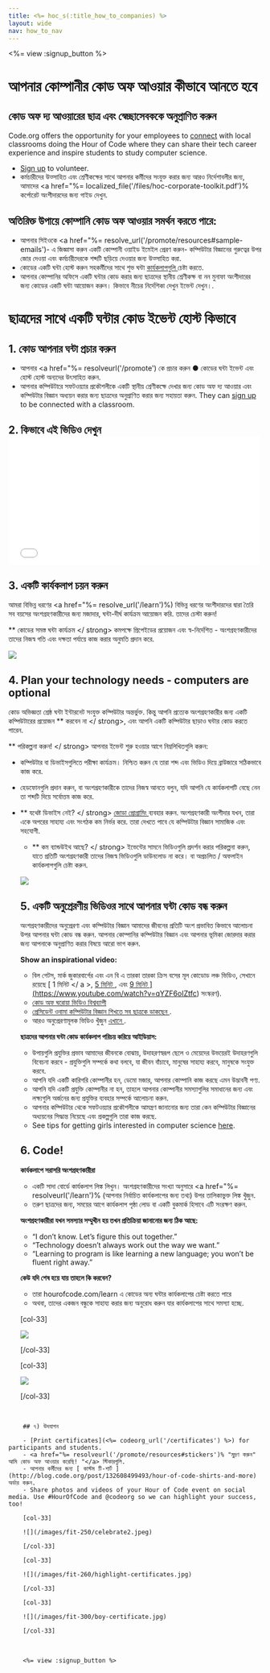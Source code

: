 ```yaml
---
title: <%= hoc_s(:title_how_to_companies) %>
layout: wide
nav: how_to_nav
---
```

<%= view :signup_button %>

# আপনার কোম্পানীর কোড অফ আওয়ার কীভাবে আনতে হবে

## কোড অফ দ্য আওয়ারের ছাত্র এবং স্বেচ্ছাসেবককে অনুপ্রাণিত করুন

Code.org offers the opportunity for your employees to [connect](<%= codeorg_url('/volunteer') %>) with local classrooms doing the Hour of Code where they can share their tech career experience and inspire students to study computer science.

- [Sign up](<%= codeorg_url('/volunteer') %>) to volunteer.
- কর্মচারীদের উত্সাহিত এবং শ্রেণীকক্ষের সাথে আপনার কর্মীদের সংযুক্ত করার জন্য আরও নির্দেশাবলীর জন্য, আমাদের <a href="%= localized_file('/files/hoc-corporate-toolkit.pdf')% কর্পোরেট অংশীদারদের জন্য গাইড </a> দেখুন.

## অতিরিক্ত উপায়ে কোম্পানি কোড অফ আওয়ার সমর্থন করতে পারে:

- আপনার সিইওকে <a href="%= resolve_url('/promote/resources#sample-emails')- এ জিজ্ঞাসা করুন একটি কোম্পানী ওয়াইড ইমেইল প্রেরণ করুন- কম্পিউটার বিজ্ঞানের গুরুত্বের উপর জোর দেওয়া এবং কর্মচারীদেরকে শব্দটি ছড়িয়ে দেওয়ার জন্য উত্সাহিত করা.
- কোডের একটি ঘন্টা হোস্ট করুন সহকর্মীদের সাথে শুভ ঘন্টা [ কার্যকলাপগুলি ](<%= resolveurl('learn') %>) চেষ্টা করতে.
- আপনার কোম্পানির অফিসে একটি ঘন্টার কোড করার জন্য ছাত্রদের স্থানীয় শ্রেণীকক্ষ বা নন মুনাফা অংশীদারের জন্য কোডের একটি ঘন্টা আয়োজন করুন। কিভাবে নীচের নির্দেশিকা দেখুন ইভেন্ট দেখুন।.

# ছাত্রদের সাথে একটি ঘন্টার কোড ইভেন্ট হোস্ট কিভাবে

## 1. কোড আপনার ঘন্টা প্রচার করুন

- আপনার <a href="%= resolveurl('/promote') কে প্রচার করুন ● কোডের ঘন্টা </a> ইভেন্ট এবং হোস্ট হোস্ট অন্যদের উৎসাহিত করুন.
- আপনার কম্পিউটারে সফটওয়্যার প্রকৌশলীকে একটি স্থানীয় শ্রেণীকক্ষে দেখার জন্য কোড অফ দ্য আওয়ার এবং কম্পিউটার বিজ্ঞান অধ্যয়ন করার জন্য ছাত্রদের অনুপ্রাণিত করার জন্য সহায়তা করুন. They can [sign up](<%= codeorg_url('/volunteer/engineer') %>) to be connected with a classroom.

## 2. কিভাবে এই ভিডিও দেখুন <iframe width="500" height="255" src="//www.youtube.com/embed/SrnvvWDm73k" frameborder="0" allowfullscreen mark="crwd-mark"></iframe> 

## 3. একটি কার্যকলাপ চয়ন করুন

আমরা বিভিন্ন ধরণের <a href="%= resolve_url('/learn')%) বিভিন্ন ধরণের অংশীদারদের দ্বারা তৈরি সব বয়সের অংশগ্রহণকারীদের জন্য মজাদার, ঘন্টা-দীর্ঘ কার্যক্রম </a> আয়োজন করি. তাদের চেস্টা করুন!

** কোডের সমস্ত ঘন্টা কার্যক্রম </ strong> কমপক্ষে প্রিপেইডের প্রয়োজন এবং স্ব-নির্দেশিত - অংশগ্রহণকারীদের তাদের নিজস্ব গতি এবং দক্ষতা পর্যায়ে কাজ করার অনুমতি প্রদান করে.</p> 

[![](/images/fit-700/tutorials.png)](<%= resolve_url('/learn') %>)

## 4. Plan your technology needs - computers are optional

কোড অভিজ্ঞতা শ্রেষ্ঠ ঘন্টা ইন্টারনেট সংযুক্ত কম্পিউটার অন্তর্ভুক্ত. কিন্তু আপনি প্রত্যেক অংশগ্রহণকারীর জন্য একটি কম্পিউটারের প্রয়োজন ** করবেন না </ strong>, এবং আপনি একটি কম্পিউটার ছাড়াও ঘন্টার কোড করতে পারেন.</p> 

** পরিকল্পনা করুন! </ strong> আপনার ইভেন্ট শুরু হওয়ার আগে নিম্নলিখিতগুলি করুন:</p> 

- কম্পিউটার বা ডিভাইসগুলিতে পরীক্ষা কার্যক্রম। নিশ্চিত করুন যে তারা শব্দ এবং ভিডিও দিয়ে ব্রাউজারে সঠিকভাবে কাজ করে.
- হেডফোনগুলি প্রদান করুন, বা অংশগ্রহণকারীকে তাদের নিজস্ব আনতে বলুন, যদি আপনি যে কার্যকলাপটি বেছে নেন তা শব্দটি দিয়ে সর্বোত্তম কাজ করে.
- ** যথেষ্ট ডিভাইস নেই? </ strong> [ জোড়া প্রোগ্রামিং ](https://www.youtube.com/watch?v=vgkahOzFH2Q) ব্যবহার করুন. অংশগ্রহণকারী অংশীদার যখন, তারা একে অপরের সাহায্য এবং সংগঠক কম নির্ভর করে. তারা দেখতে পাবে যে কম্পিউটার বিজ্ঞান সামাজিক এবং সহযোগী.</li> 
    
    - ** কম ব্যান্ডউইথ আছে? </ strong> ইভেন্টের সামনে ভিডিওগুলি প্রদর্শন করার পরিকল্পনা করুন, যাতে প্রতিটি অংশগ্রহণকারী তাদের নিজস্ব ভিডিওগুলি ডাউনলোড না করে। বা অপ্রচলিত / অফলাইন কার্যকলাপগুলি চেষ্টা করুন.</li> </ul> 
        
        <img src="/images/fit-350/group_ipad.jpg" />
        
        ## 5. একটি অনুপ্রেরণীয় ভিডিওর সাথে আপনার ঘন্টা কোড বন্ধ করুন
        
        অংশগ্রহণকারীদের অনুপ্রেরণা এবং কম্পিউটার বিজ্ঞান আমাদের জীবনের প্রতিটি অংশ প্রভাবিত কিভাবে আলোচনা উপর আপনার ঘন্টা কোড বন্ধ করুন. আপনার কোম্পানির কম্পিউটার বিজ্ঞান এবং আপনার ভূমিকা জোরদার করার জন্য আপনাকে অনুপ্রাণিত করার বিষয়ে আরো ভাগ করুন.
        
        **Show an inspirational video:**
        
        - বিল গেটস, মার্ক জুকারবার্গের এবং এন বি এ তারকা তারকা ক্রিস বসের মূল কোডোড লঞ্চ ভিডিও, সেখানে রয়েছে [ 1 মিনিট </ a >, [ 5 মিনিট ](https://www.youtube.com/watch?v=nKIu9yen5nc), এবং <a href = "https://www.youtube.com/watch?v = dU1xS07N-FA "> 9 মিনিট ](https://www.youtube.com/watch?v=qYZF6oIZtfc) সংস্করণ).
        - [ কোড অফ ঘরোয়া ভিডিও বিশ্বব্যাপী ](https://www.youtube.com/watch?v=KsOIlDT145A)
        - [ প্রেসিডেন্ট ওবামা কম্পিউটার বিজ্ঞান শিখতে সব ছাত্রকে ডাকছেন ](https://www.youtube.com/watch?v=6XvmhE1J9PY).
        - আরও অনুপ্রেরণামূলক ভিডিও খুঁজুন [ এখানে ](https://www.youtube.com/playlist?list=PLzdnOPI1iJNfpD8i4Sx7U0y2MccnrNZuP).
        
        **ছাত্রদের আপনার ঘন্টা কোড কার্যকলাপ পরিচয় করিয়ে আইডিয়াস:**
        
        - উপায়গুলি প্রযুক্তির প্রভাব আমাদের জীবনকে বোঝায়, উদাহরণস্বরূপ ছেলে ও মেয়েদের উভয়েরই উদাহরণগুলি বিবেচনা করবে - প্রযুক্তিগুলি সম্পর্কে কথা বলবে, যা জীবন বাঁচাবে, মানুষের সাহায্য করবে, মানুষকে সংযুক্ত করবে.
        - আপনি যদি একটি কারিগরি কোম্পানীর হন, ডেমো মজার, আপনার কোম্পানি কাজ করছে এমন উদ্ভাবনী পণ্য.
        - আপনি যদি একটি প্রযুক্তি কোম্পানীর না হন, তাহলে আপনার কোম্পানীর সমস্যাগুলির সমাধানের জন্য এবং লক্ষ্যগুলি অর্জনের জন্য প্রযুক্তির ব্যবহার সম্পর্কে আলোচনা করুন.
        - আপনার কম্পিউটার থেকে সফটওয়্যার প্রকৌশলীকে আমন্ত্রণ জানানোর জন্য তারা কেন কম্পিউটার বিজ্ঞানের অধ্যয়নের সিদ্ধান্ত নিয়েছে এবং প্রকল্পগুলি তারা কাজ করছে.
        - See tips for getting girls interested in computer science [here](<%= codeorg_url('/girls') %>).
        
        ## 6. Code!
        
        **কার্যকলাপে সরাসরি অংশগ্রহণকারীরা**
        
        - একটি সাদা বোর্ডে কার্যকলাপ লিঙ্ক লিখুন। অংশগ্রহণকারীদের সংখ্যা অনুসারে <a href="%= resolveurl('/learn')% (আপনার নির্বাচিত কার্যকলাপের জন্য তথ্য) উপর তালিকাভুক্ত লিঙ্ক খুঁজুন.
        - তরুণ ছাত্রদের জন্য, সময়ের আগে কার্যকলাপ পৃষ্ঠা লোড বা একটি বুকমার্ক হিসাবে এটি সংরক্ষণ করুন.
        
        **অংশগ্রহণকারীরা যখন সমস্যার সম্মুখীন হয় তখন প্রতিক্রিয়া জানানোর জন্য ঠিক আছে:**
        
        - “I don’t know. Let’s figure this out together.”
        - “Technology doesn’t always work out the way we want.”
        - “Learning to program is like learning a new language; you won’t be fluent right away.”
        
        **কেউ যদি শেষ হয়ে যায় তাহলে কি করবেন?**
        
        - তারা hourofcode.com/learn এ কোডের অন্য ঘন্টার কার্যকলাপের চেষ্টা করতে পারে
        - অথবা, তাদের একজন বন্ধুকে সাহায্য করার জন্য অনুরোধ করুন যার কার্যকলাপের সাথে সমস্যা হচ্ছে.
        
        [col-33]
        
        ![](/images/fit-250/highschoolgirls.jpeg)
        
        [/col-33]
        
        [col-33]
        
        ![](/images/fit-300/group_ar.jpg)
        
        [/col-33]

<p style="clear:both">&nbsp;</p>

        
        ## ৭) উদযাপন
        
        - [Print certificates](<%= codeorg_url('/certificates') %>) for participants and students.
        - <a href="%= resolveurl('/promote/resources#stickers')% "মুদ্রণ করুন" আমি কোড অফ আওয়ার করেছি! "</a> স্টিকারগুলি.
        - আপনার কর্মীদের জন্য [ কাস্টম টি-শার্ট ](http://blog.code.org/post/132608499493/hour-of-code-shirts-and-more) অর্ডার করুন.
        - Share photos and videos of your Hour of Code event on social media. Use #HourOfCode and @codeorg so we can highlight your success, too!
        
        [col-33]
        
        ![](/images/fit-250/celebrate2.jpeg)
        
        [/col-33]
        
        [col-33]
        
        ![](/images/fit-260/highlight-certificates.jpg)
        
        [/col-33]
        
        [col-33]
        
        ![](/images/fit-300/boy-certificate.jpg)
        
        [/col-33]

<p style="clear:both">&nbsp;</p>

        
        <%= view :signup_button %>